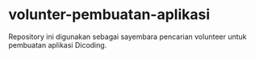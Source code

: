 # volunter-pembuatan-aplikasi

Repository ini digunakan sebagai sayembara pencarian volunteer untuk pembuatan aplikasi Dicoding.
